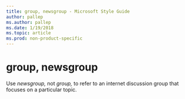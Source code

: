 ```yaml
---
title: group, newsgroup - Microsoft Style Guide
author: pallep
ms.author: pallep
ms.date: 1/19/2018
ms.topic: article
ms.prod: non-product-specific
---
```


# group, newsgroup

Use *newsgroup,* not *group,* to refer to an internet discussion group that focuses on a particular topic. 
